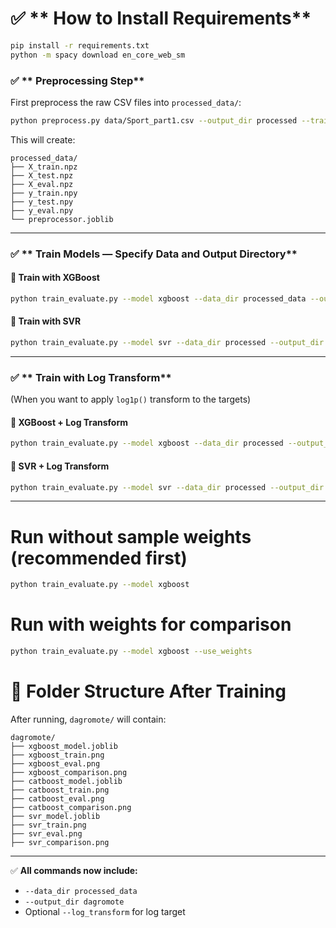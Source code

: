 # ✅ ** How to Install Requirements**

```bash
pip install -r requirements.txt
python -m spacy download en_core_web_sm

```


### ✅ ** Preprocessing Step**

First preprocess the raw CSV files into `processed_data/`:

```bash
python preprocess.py data/Sport_part1.csv --output_dir processed --train_ratio 0.75 --eval_ratio 0.1 --test_ratio 0.15

```

This will create:

```
processed_data/
├── X_train.npz
├── X_test.npz
├── X_eval.npz
├── y_train.npy
├── y_test.npy
├── y_eval.npy
└── preprocessor.joblib
```

---

### ✅ ** Train Models — Specify Data and Output Directory**

#### 🚀 **Train with XGBoost**

```bash
python train_evaluate.py --model xgboost --data_dir processed_data --output_dir dagromote
```

#### 🚀 **Train with SVR**

```bash
python train_evaluate.py --model svr --data_dir processed --output_dir dagromote
```

---

### ✅ ** Train with Log Transform**

(When you want to apply `log1p()` transform to the targets)

#### 🚀 **XGBoost + Log Transform**

```bash
python train_evaluate.py --model xgboost --data_dir processed --output_dir dagromote --log_transform
```


#### 🚀 **SVR + Log Transform**

```bash
python train_evaluate.py --model svr --data_dir processed --output_dir dagromote --log_transform 
```

---

# Run without sample weights (recommended first)
```sh
python train_evaluate.py --model xgboost
```
# Run with weights for comparison
```bash
python train_evaluate.py --model xgboost --use_weights
```
# 🧩 **Folder Structure After Training**

After running, `dagromote/` will contain:

```
dagromote/
├── xgboost_model.joblib
├── xgboost_train.png
├── xgboost_eval.png
├── xgboost_comparison.png
├── catboost_model.joblib
├── catboost_train.png
├── catboost_eval.png
├── catboost_comparison.png
├── svr_model.joblib
├── svr_train.png
├── svr_eval.png
├── svr_comparison.png
```

---

✅ **All commands now include:**

* `--data_dir processed_data`
* `--output_dir dagromote`
* Optional `--log_transform` for log target

